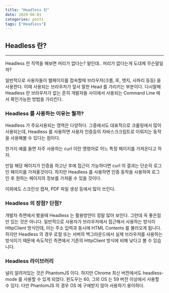 ```yaml
---
title: "Headless 란"
date: 2020-06-01
categories: posts
tags: ["Headless"]
---
```


## Headless 란?
---
Headless 란 직역을 해보면 머리가 없다는? 말인데.. 머리가 없다는게 도대체 무슨말일까? 

일반적으로 사용자들이 웹페이지를 접속할때 브라우저(크롬, IE, 엣지, 사파리 등등) 을 사용한다. 이때 사용되는 브라우저가 앞서 말한 Head 를 가리키는 부분이다. 다시말해 Headless 란 브라우저가 없는 흔히 개발자들 사이에서 사용되는 Command Line 에서 확인가능한 방법을 가리킨다.

### Headless 를 사용하는 이유는 뭘까?

Headless 가 주요사용되는 영역은 다양하다. 그중에서도 대표적으로 크롤링에서 많이 사용되는데, Headless 를 사용하면 사용자 인증등의 자바스크크립트로 이뤄지는 동작을 사용해볼 수 있다는 점이다.

한가지 예를 들면 자주 사용하는 curl 이란 명령어로 어느 특정 페이지를 가져온다고 하자. 

만일 해당 페이지가 인증을 하고난 후에 접근이 가능하다면 curl 의 결과는 단순히 로그인 페이지를 가져올것이다. 하지만 Headless 를 사용하면 인증 동작을 사용하여 로그인 후 원하는 페이지의 정보를 가져올 수 있을 것이다.

이외에도 스크린샷 캡쳐, PDF 파일 생성 등에서 많이 쓰인다.

### Headless 의 장점? 단점?
개발자 측면에서 봤을때 Headless 는 활용방안이 정말 많아 보인다. 그런데 꼭 좋은점만 있는 것은 아니다. 일반적으로 사용자가 브라우저에서 접근해서 사용하는 방식이 HttpClient 방식인데, 이는 주소 입력과 동시에 HTML Contents 를 불러오게 됩니다. 하지만 Headless 의 경우 로컬 또는 서버의 백그라운드에서 실제 브라우저를 사용하는 방식이기 때문에 속도적인 측면에서 기존의 HttpClient 방식에 비해 낮다고 볼 수 있습니다.

### Headless 라이브러리
널리 알려저있는 것은 PhantomJS 이다. 하지만 Chrome 최신 버전에서도 headless-mode 를 사용할 수 있게 되었다. 윈도우는 60, 그외 OS 는 59 버전 이상에서 사용할 수 있다. 
다만 PhantomJS 의 경우 OS 에 구애받지 않아 사용하기 용이하다.